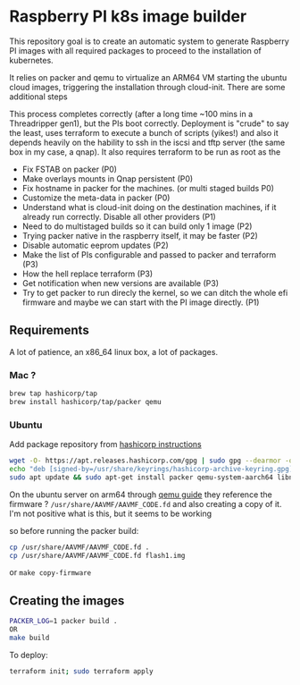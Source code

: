 

# Raspberry PI k8s image builder
This repository goal is to create an automatic system to generate Raspberry PI images with all required packages
to proceed to the installation of kubernetes.

It relies on packer and qemu to virtualize an ARM64 VM starting the ubuntu cloud images,
triggering the installation through cloud-init. There are some additional steps

This process completes correctly (after a long time ~100 mins in a Threadripper gen1), but the PIs boot correctly.
Deployment is "crude" to say the least, uses terraform to execute a bunch of scripts (yikes!) and also it depends
heavily on the hability to ssh in the iscsi and tftp server (the same box in my case, a qnap). It also requires terraform to
be run as root as the 

* Fix FSTAB on packer (P0)
* Make overlays mounts in Qnap persistent (P0)
* Fix hostname in packer for the machines. (or multi staged builds P0)
* Customize the meta-data in packer (P0)
* Understand what is cloud-init doing on the destination machines, if it already run correctly. Disable all other providers (P1)
* Need to do multistaged builds so it can build only 1 image (P2)
* Trying packer native in the raspberry itself, it may be faster (P2)
* Disable automatic eeprom updates (P2)
* Make the list of PIs configurable and passed to packer and terraform (P3)
* How the hell replace terraform (P3)
* Get notification when new versions are available (P3)
* Try to get packer to run direcly the kernel, so we can ditch the whole efi firmware and maybe we can start with the PI image directly. (P1)

## Requirements
A lot of patience, an x86_64 linux box, a lot of packages. 

### Mac ?
```bash
brew tap hashicorp/tap
brew install hashicorp/tap/packer qemu
```

### Ubuntu
Add package repository from [hashicorp instructions](https://developer.hashicorp.com/packer/downloads?product_intent=packer)

```bash
wget -O- https://apt.releases.hashicorp.com/gpg | sudo gpg --dearmor -o /usr/share/keyrings/hashicorp-archive-keyring.gpg
echo "deb [signed-by=/usr/share/keyrings/hashicorp-archive-keyring.gpg] https://apt.releases.hashicorp.com $(lsb_release -cs) main" | sudo tee /etc/apt/sources.list.d/hashicorp.list
sudo apt update && sudo apt-get install packer qemu-system-aarch64 libnfs-utils open-iscsi jq
```

On the ubuntu server on arm64 through [qemu guide](https://wiki.ubuntu.com/ARM64/QEMU#:~:text=Ubuntu%2Farm64%20can%20run%20inside,you%20have%20an%20arm64%20host) they reference the firmware ?
`/usr/share/AAVMF/AAVMF_CODE.fd` and also creating a copy of it. I'm not positive what is this, but it seems to be working

so before running the packer build:
```bash
cp /usr/share/AAVMF/AAVMF_CODE.fd .
cp /usr/share/AAVMF/AAVMF_CODE.fd flash1.img
```

or `make copy-firmware`

## Creating the images 
```bash
PACKER_LOG=1 packer build . 
OR
make build
```
To deploy:
```bash
terraform init; sudo terraform apply 
```


